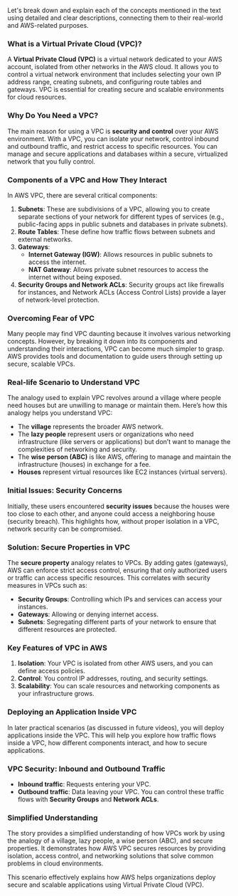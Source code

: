 Let's break down and explain each of the concepts mentioned in the text using detailed and clear descriptions, connecting them to their real-world and AWS-related purposes.

### What is a Virtual Private Cloud (VPC)?
A **Virtual Private Cloud (VPC)** is a virtual network dedicated to your AWS account, isolated from other networks in the AWS cloud. It allows you to control a virtual network environment that includes selecting your own IP address range, creating subnets, and configuring route tables and gateways. VPC is essential for creating secure and scalable environments for cloud resources.

### Why Do You Need a VPC?
The main reason for using a VPC is **security and control** over your AWS environment. With a VPC, you can isolate your network, control inbound and outbound traffic, and restrict access to specific resources. You can manage and secure applications and databases within a secure, virtualized network that you fully control.

### Components of a VPC and How They Interact
In AWS VPC, there are several critical components:
1. **Subnets**: These are subdivisions of a VPC, allowing you to create separate sections of your network for different types of services (e.g., public-facing apps in public subnets and databases in private subnets).
2. **Route Tables**: These define how traffic flows between subnets and external networks.
3. **Gateways**:
   - **Internet Gateway (IGW)**: Allows resources in public subnets to access the internet.
   - **NAT Gateway**: Allows private subnet resources to access the internet without being exposed.
4. **Security Groups and Network ACLs**: Security groups act like firewalls for instances, and Network ACLs (Access Control Lists) provide a layer of network-level protection.

### Overcoming Fear of VPC
Many people may find VPC daunting because it involves various networking concepts. However, by breaking it down into its components and understanding their interactions, VPC can become much simpler to grasp. AWS provides tools and documentation to guide users through setting up secure, scalable VPCs.

### Real-life Scenario to Understand VPC
The analogy used to explain VPC revolves around a village where people need houses but are unwilling to manage or maintain them. Here’s how this analogy helps you understand VPC:
- The **village** represents the broader AWS network.
- The **lazy people** represent users or organizations who need infrastructure (like servers or applications) but don’t want to manage the complexities of networking and security.
- The **wise person (ABC)** is like AWS, offering to manage and maintain the infrastructure (houses) in exchange for a fee.
- **Houses** represent virtual resources like EC2 instances (virtual servers).

### Initial Issues: Security Concerns
Initially, these users encountered **security issues** because the houses were too close to each other, and anyone could access a neighboring house (security breach). This highlights how, without proper isolation in a VPC, network security can be compromised.

### Solution: Secure Properties in VPC
The **secure property** analogy relates to VPCs. By adding gates (gateways), AWS can enforce strict access control, ensuring that only authorized users or traffic can access specific resources. This correlates with security measures in VPCs such as:
- **Security Groups**: Controlling which IPs and services can access your instances.
- **Gateways**: Allowing or denying internet access.
- **Subnets**: Segregating different parts of your network to ensure that different resources are protected.

### Key Features of VPC in AWS
1. **Isolation**: Your VPC is isolated from other AWS users, and you can define access policies.
2. **Control**: You control IP addresses, routing, and security settings.
3. **Scalability**: You can scale resources and networking components as your infrastructure grows.

### Deploying an Application Inside VPC
In later practical scenarios (as discussed in future videos), you will deploy applications inside the VPC. This will help you explore how traffic flows inside a VPC, how different components interact, and how to secure applications.

### VPC Security: Inbound and Outbound Traffic
- **Inbound traffic**: Requests entering your VPC.
- **Outbound traffic**: Data leaving your VPC.
  You can control these traffic flows with **Security Groups** and **Network ACLs**.

### Simplified Understanding
The story provides a simplified understanding of how VPCs work by using the analogy of a village, lazy people, a wise person (ABC), and secure properties. It demonstrates how AWS VPC secures resources by providing isolation, access control, and networking solutions that solve common problems in cloud environments.

This scenario effectively explains how AWS helps organizations deploy secure and scalable applications using Virtual Private Cloud (VPC).